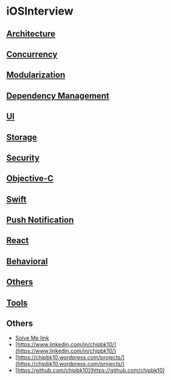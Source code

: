 # iOSInterview

## [Architecture](https://github.com/chipbk10/iOSInterview/blob/main/Architecture/README.md)
## [Concurrency](https://github.com/chipbk10/iOSInterview/blob/main/Concurrency/README.md)
## [Modularization](https://github.com/chipbk10/iOSInterview/blob/main/Modularization/README.md)
## [Dependency Management](https://github.com/chipbk10/iOSInterview/blob/main/DependencyManagement/README.md)
## [UI](https://github.com/chipbk10/iOSInterview/blob/main/UI/README.md)
## [Storage](https://github.com/chipbk10/iOSInterview/blob/main/Storage/README.md)
## [Security](https://github.com/chipbk10/iOSInterview/blob/main/Security/README.md)
## [Objective-C](https://github.com/chipbk10/iOSInterview/blob/main/ObjectiveC.md)
## [Swift](https://github.com/chipbk10/iOSInterview/blob/main/Swift.md)
## [Push Notification](https://github.com/chipbk10/iOSInterview/blob/main/PushNotification.md)
## [React](https://github.com/chipbk10/iOSInterview/tree/main/React/README.md)
## [Behavioral](https://github.com/chipbk10/iOSInterview/blob/main/Behavioral.md)
## [Others](https://github.com/chipbk10/iOSInterview/blob/main/Others.md)
## [Tools](https://github.com/chipbk10/iOSInterview/blob/main/Tools.md)

## Others
- [Solve Me link](https://shorturl.at/kqxM6)
- [https://www.linkedin.com/in/chipbk10/](https://www.linkedin.com/in/chipbk10/)
- [https://chipbk10.wordpress.com/projects/](https://chipbk10.wordpress.com/projects/)
- [https://github.com/chipbk10](https://github.com/chipbk10)
